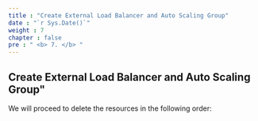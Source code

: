 ```yaml
---
title : "Create External Load Balancer and Auto Scaling Group"
date : "`r Sys.Date()`"
weight : 7
chapter : false
pre : " <b> 7. </b> "
---
```

## Create External Load Balancer and Auto Scaling Group"

We will proceed to delete the resources in the following order: